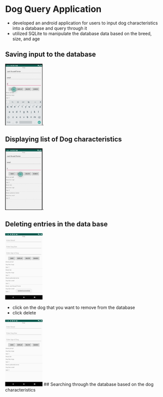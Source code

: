 # Dog Query Application
- developed an android application for users to input dog characteristics into a database and query through it
- utilized SQLite to manipulate the database data based on the breed, size, and age
## Saving input to the database
<img src=images/image2.png width= "120">.  
## Displaying list of Dog characteristics
<img src=images/image3.png width= "120">.
## Deleting entries in the data base
<img src=images/image5.png width= "120"><br/>
- click on the dog that you want to remove from the database
- click delete
<img src=images/image6.png width= "120">
## Searching through the database based on the dog characteristics 
